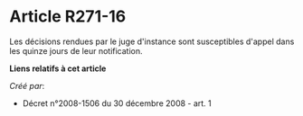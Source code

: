 # Article R271-16

Les décisions rendues par le juge d'instance sont susceptibles d'appel dans les quinze jours de leur notification.

**Liens relatifs à cet article**

_Créé par_:

  - Décret n°2008-1506 du 30 décembre 2008 - art. 1
